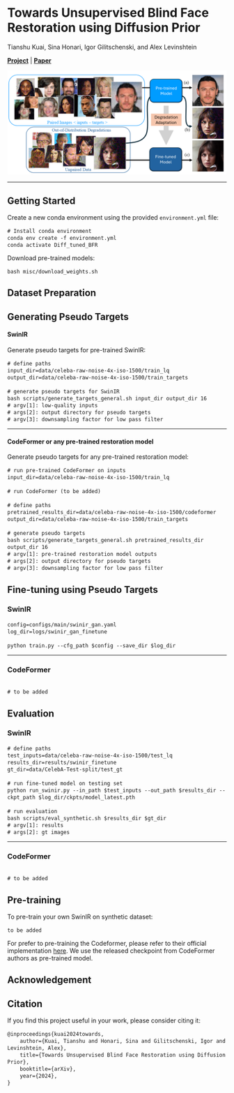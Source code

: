 # Towards Unsupervised Blind Face Restoration using Diffusion Prior

Tianshu Kuai, Sina Honari, Igor Gilitschenski, and Alex Levinshtein


[**Project**](https://tianshukuai.github.io/) | [**Paper**](https://tianshukuai.github.io/)


![teaser](misc/imgs/teaser.png)


---

## Getting Started

Create a new conda environment using the provided `environment.yml` file:
```
# Install conda environment
conda env create -f environment.yml
conda activate Diff_tuned_BFR
```

Download pre-trained models:
```
bash misc/download_weights.sh
```

## Dataset Preparation

## Generating Pseudo Targets

#### SwinIR
Generate pseudo targets for pre-trained SwinIR:
```
# define paths
input_dir=data/celeba-raw-noise-4x-iso-1500/train_lq
output_dir=data/celeba-raw-noise-4x-iso-1500/train_targets

# generate pseudo targets for SwinIR
bash scripts/generate_targets_general.sh input_dir output_dir 16
# argv[1]: low-quality inputs
# args[2]: output directory for pseudo targets
# argv[3]: downsampling factor for low pass filter
```

---

#### CodeFormer or any pre-trained restoration model
Generate pseudo targets for any pre-trained restoration model:
```
# run pre-trained CodeFormer on inputs
input_dir=data/celeba-raw-noise-4x-iso-1500/train_lq

# run CodeFormer (to be added)

# define paths
pretrained_results_dir=data/celeba-raw-noise-4x-iso-1500/codeformer
output_dir=data/celeba-raw-noise-4x-iso-1500/train_targets

# generate pseudo targets
bash scripts/generate_targets_general.sh pretrained_results_dir output_dir 16
# argv[1]: pre-trained restoration model outputs
# args[2]: output directory for pseudo targets
# argv[3]: downsampling factor for low pass filter
```

## Fine-tuning using Pseudo Targets

### SwinIR
```
config=configs/main/swinir_gan.yaml
log_dir=logs/swinir_gan_finetune

python train.py --cfg_path $config --save_dir $log_dir
```

---

### CodeFormer
```

# to be added

```

## Evaluation

### SwinIR
```
# define paths
test_inputs=data/celeba-raw-noise-4x-iso-1500/test_lq
results_dir=results/swinir_finetune
gt_dir=data/CelebA-Test-split/test_gt

# run fine-tuned model on testing set
python run_swinir.py --in_path $test_inputs --out_path $results_dir --ckpt_path $log_dir/ckpts/model_latest.pth

# run evaluation
bash scripts/eval_synthetic.sh $results_dir $gt_dir
# argv[1]: results
# args[2]: gt images
```

---

### CodeFormer
```

# to be added

```


## Pre-training

To pre-train your own SwinIR on synthetic dataset:
```
to be added
```

For prefer to pre-training the Codeformer, please refer to their official implementation [here](https://github.com/sczhou/CodeFormer). We use the released checkpoint from CodeFormer authors as pre-trained model.


## Acknowledgement

## Citation
If you find this project useful in your work, please consider citing it:
```
@inproceedings{kuai2024towards,
    author={Kuai, Tianshu and Honari, Sina and Gilitschenski, Igor and Levinshtein, Alex},
    title={Towards Unsupervised Blind Face Restoration using Diffusion Prior},
    booktitle={arXiv},
    year={2024},
}
```